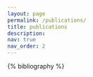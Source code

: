 ```yaml
---
layout: page
permalink: /publications/
title: publications
description: 
nav: true
nav_order: 2
---
```


<!-- _pages/publications.md -->
<div class="publications">

{% bibliography %}

</div>